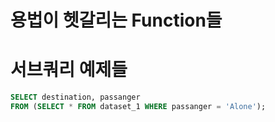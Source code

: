 # 용법이 헷갈리는 Function들

# 서브쿼리 예제들

```sql
SELECT destination, passanger
FROM (SELECT * FROM dataset_1 WHERE passanger = 'Alone');
```

